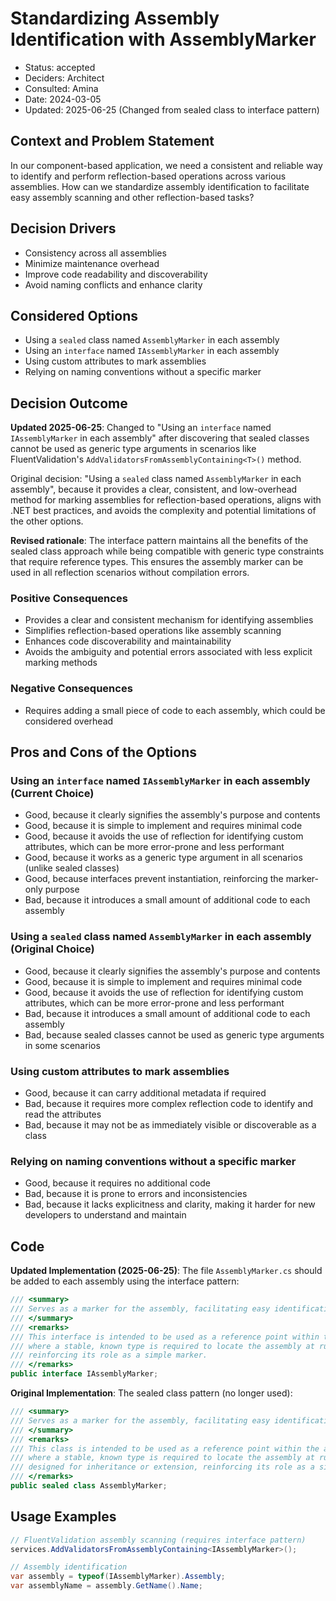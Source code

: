 # Standardizing Assembly Identification with AssemblyMarker

* Status: accepted
* Deciders: Architect
* Consulted: Amina
* Date: 2024-03-05
* Updated: 2025-06-25 (Changed from sealed class to interface pattern)

## Context and Problem Statement

In our component-based application, we need a consistent and reliable way to identify and perform reflection-based operations across various assemblies. How can we standardize assembly identification to facilitate easy assembly scanning and other reflection-based tasks?

## Decision Drivers

* Consistency across all assemblies
* Minimize maintenance overhead
* Improve code readability and discoverability
* Avoid naming conflicts and enhance clarity

## Considered Options

* Using a `sealed` class named `AssemblyMarker` in each assembly
* Using an `interface` named `IAssemblyMarker` in each assembly
* Using custom attributes to mark assemblies
* Relying on naming conventions without a specific marker

## Decision Outcome

**Updated 2025-06-25**: Changed to "Using an `interface` named `IAssemblyMarker` in each assembly" after discovering that sealed classes cannot be used as generic type arguments in scenarios like FluentValidation's `AddValidatorsFromAssemblyContaining<T>()` method.

Original decision: "Using a `sealed` class named `AssemblyMarker` in each assembly", because it provides a clear, consistent, and low-overhead method for marking assemblies for reflection-based operations, aligns with .NET best practices, and avoids the complexity and potential limitations of the other options.

**Revised rationale**: The interface pattern maintains all the benefits of the sealed class approach while being compatible with generic type constraints that require reference types. This ensures the assembly marker can be used in all reflection scenarios without compilation errors.

### Positive Consequences

* Provides a clear and consistent mechanism for identifying assemblies
* Simplifies reflection-based operations like assembly scanning
* Enhances code discoverability and maintainability
* Avoids the ambiguity and potential errors associated with less explicit marking methods

### Negative Consequences

* Requires adding a small piece of code to each assembly, which could be considered overhead

## Pros and Cons of the Options

### Using an `interface` named `IAssemblyMarker` in each assembly (Current Choice)

* Good, because it clearly signifies the assembly's purpose and contents
* Good, because it is simple to implement and requires minimal code
* Good, because it avoids the use of reflection for identifying custom attributes, which can be more error-prone and less performant
* Good, because it works as a generic type argument in all scenarios (unlike sealed classes)
* Good, because interfaces prevent instantiation, reinforcing the marker-only purpose
* Bad, because it introduces a small amount of additional code to each assembly

### Using a `sealed` class named `AssemblyMarker` in each assembly (Original Choice)

* Good, because it clearly signifies the assembly's purpose and contents
* Good, because it is simple to implement and requires minimal code
* Good, because it avoids the use of reflection for identifying custom attributes, which can be more error-prone and less performant
* Bad, because it introduces a small amount of additional code to each assembly
* Bad, because sealed classes cannot be used as generic type arguments in some scenarios

### Using custom attributes to mark assemblies

* Good, because it can carry additional metadata if required
* Bad, because it requires more complex reflection code to identify and read the attributes
* Bad, because it may not be as immediately visible or discoverable as a class

### Relying on naming conventions without a specific marker

* Good, because it requires no additional code
* Bad, because it is prone to errors and inconsistencies
* Bad, because it lacks explicitness and clarity, making it harder for new developers to understand and maintain

## Code

**Updated Implementation (2025-06-25)**: The file `AssemblyMarker.cs` should be added to each assembly using the interface pattern:

```csharp
/// <summary>
/// Serves as a marker for the assembly, facilitating easy identification and reflection-based operations.
/// </summary>
/// <remarks>
/// This interface is intended to be used as a reference point within the assembly for scenarios such as assembly scanning,
/// where a stable, known type is required to locate the assembly at runtime. The interface prevents instantiation,
/// reinforcing its role as a simple marker.
/// </remarks>
public interface IAssemblyMarker;
```

**Original Implementation**: The sealed class pattern (no longer used):

```csharp
/// <summary>
/// Serves as a marker for the assembly, facilitating easy identification and reflection-based operations.
/// </summary>
/// <remarks>
/// This class is intended to be used as a reference point within the assembly for scenarios such as assembly scanning,
/// where a stable, known type is required to locate the assembly at runtime. The class is sealed to indicate it is not
/// designed for inheritance or extension, reinforcing its role as a simple marker.
/// </remarks>
public sealed class AssemblyMarker;
```

## Usage Examples

```csharp
// FluentValidation assembly scanning (requires interface pattern)
services.AddValidatorsFromAssemblyContaining<IAssemblyMarker>();

// Assembly identification
var assembly = typeof(IAssemblyMarker).Assembly;
var assemblyName = assembly.GetName().Name;
```
